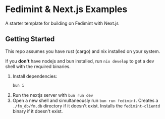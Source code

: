 # Fedimint & Next.js Examples

A starter template for building on Fedimint with Next.js

## Getting Started

This repo assumes you have rust (cargo) and nix installed on your system.

If you **don't** have nodejs and bun installed, run `nix develop` to get a dev shell with the required binaries.

1. Install dependencies:
    ```bash
    bun i
    ```
2. Run the nextjs server with `bun run dev`
3. Open a new shell and simultaneously run `bun run fedimint`. Creates a `./fm_db/fm.db` directory if it doesn't exist. Installs the `fedimint-clientd` binary if it doesn't exist.

